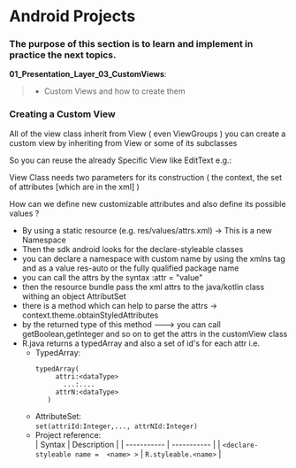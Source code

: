 # Android Projects
### The purpose of this section is to learn and implement in practice the next topics.

__01_Presentation_Layer_03_CustomViews__:<br>
> - Custom Views and how to create them
  


 ### Creating a Custom View
 
 All of the view class inherit from View  ( even ViewGroups )
 you can create a custom view by inheriting from View or some of its subclasses

 So you can reuse the already Specific View like EditText e.g.:


 View Class needs two parameters for its construction ( the context, the set of attributes [which are in the xml] )

 How can we define new customizable attributes and also define its possible values ?

 - By using a static resource (e.g. res/values/attrs.xml) -> This is a new Namespace
 - Then the sdk android looks for the declare-styleable classes
 - you can declare a namespace with custom name <customNameNamespace> by using the xmlns tag and as a value res-auto or the fully qualified package name
 - you can call the attrs by the syntax <customNameNamespace>:attr = "value"
 - then  the resource bundle pass the xml attrs to the java/kotlin class withing an object AttributSet
 - there is a method which can help to parse the attrs ->     context.theme.obtainStyledAttributes
 - by the returned type of this method --->  you can call getBoolean,getInteger and so on to get the attrs in the customView class
 - R.java  returns a typedArray and also a set of id's for each attr i.e.
    - TypedArray: <br>
       ```
       typedArray(
            attri:<dataType>
              ...:....
            attrN:<dataType>
          )
       ```
    - AttributeSet: <br>
      `set(attriId:Integer,..., attrNId:Integer)`
    - Project reference: <br>
      | Syntax      | Description |
      | ----------- | ----------- |
      | `<declare-styleable name =  <name> >`      | `R.styleable.<name>`       |

  
